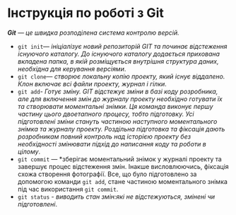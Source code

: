 # Інструкція по роботі з Git
 ***Git** — це швидка розподілена система контролю версій.*
* ```git init```— *ініціалізує новий репозиторій GIT та починає відстеження існуючого каталогу. До існуючого каталогу додається прихована вкладена папка, в якій розміщується внутрішня структура даних, необхідна для керування версіями*.
* ```git clone```— *створює локальну копію проекту, який існує віддалено. Клон включає всі файли проекту, журнал і гілки*.
* ```git add```- *Готує зміну. GIT відстежує зміни в базі коду розробника, але для включення змін до журналу проекту необхідно готувати їх та створювати моментальні знімки. Ця команда виконує першу частину цього двоетапного процесу, тобто підготовку. Усі підготовлені зміни стануть частиною наступного моментального знімка та журналу проекту. Роздільна підготовка та фіксація дають розробникам повний контроль над історією проекту без необхідності змінювати підхід до написання коду та роботи в цілому*.
* ```git commit``` — *зберігає моментальний знімок у журналі проекту та завершує процес відстеження змін. Інакше висловлюючись, фіксація схожа створення фотографії. Все, що було підготовлено за допомогою команди ``git add``, стане частиною моментального знімка під час використання ``git commit``.
* ```git status``` - *виводить стан змін:які не відстежуються, змінені чи підготовлені*.
